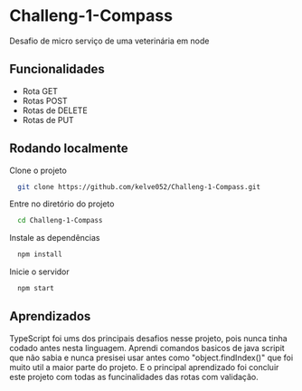# Challeng-1-Compass
Desafio de micro serviço de uma veterinária em node

## Funcionalidades

- Rota GET
- Rotas POST
- Rotas de DELETE
- Rotas de PUT

## Rodando localmente

Clone o projeto

```bash
  git clone https://github.com/kelve052/Challeng-1-Compass.git
```

Entre no diretório do projeto

```bash
  cd Challeng-1-Compass
```

Instale as dependências

```bash
  npm install
```

Inicie o servidor

```bash
  npm start
```
## Aprendizados

TypeScript foi ums dos principais desafios nesse projeto, pois nunca tinha codado antes nesta linguagem. Aprendi comandos basicos de java scripit que não sabia e nunca presisei usar antes como "object.findIndex()" que foi muito util a maior parte do projeto. E o principal aprendizado foi concluir este projeto com todas as funcinalidades das rotas com validação.
